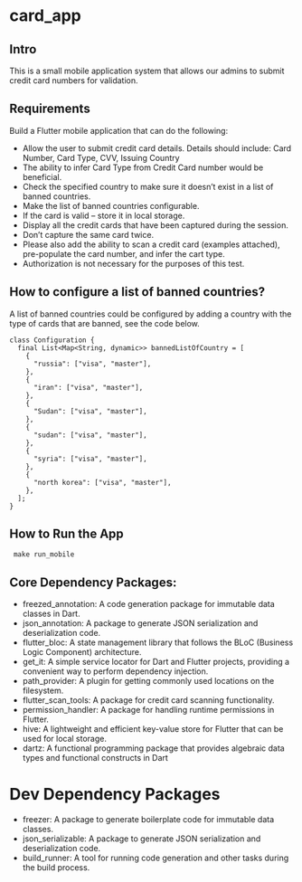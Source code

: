 # card_app

## Intro
This is a small mobile application system that allows our admins to submit credit card numbers for validation.

## Requirements
Build a Flutter mobile application that can do the following:
- Allow the user to submit credit card details. Details should include:
Card Number, Card Type, CVV, Issuing Country
- The ability to infer Card Type from Credit Card number would be beneficial.
- Check the specified country to make sure it doesn’t exist in a list of banned countries.
- Make the list of banned countries configurable.
- If the card is valid – store it in local storage.
- Display all the credit cards that have been captured during the session.
- Don’t capture the same card twice.
- Please also add the ability to scan a credit card (examples attached), pre-populate the
card number, and infer the cart type.
- Authorization is not necessary for the purposes of this test.

## How to configure a list of banned countries?
A list of banned countries could be configured by adding a country with the type of cards that are banned, see the code below.

```
class Configuration {
  final List<Map<String, dynamic>> bannedListOfCountry = [
    {
      "russia": ["visa", "master"],
    },
    {
      "iran": ["visa", "master"],
    },
    {
      "Sudan": ["visa", "master"],
    },
    {
      "sudan": ["visa", "master"],
    },
    {
      "syria": ["visa", "master"],
    },
    {
      "north korea": ["visa", "master"],
    },
  ];
}
```
## How to Run the App

```
 make run_mobile
```

## Core Dependency Packages:

- freezed_annotation: A code generation package for immutable data classes in Dart.
- json_annotation: A package to generate JSON serialization and deserialization code.
- flutter_bloc: A state management library that follows the BLoC (Business Logic Component) architecture.
- get_it: A simple service locator for Dart and Flutter projects, providing a convenient way to perform dependency injection.
- path_provider: A plugin for getting commonly used locations on the filesystem.
- flutter_scan_tools: A package for credit card scanning functionality.
- permission_handler: A package for handling runtime permissions in Flutter.
- hive: A lightweight and efficient key-value store for Flutter that can be used for local storage.
- dartz: A functional programming package that provides algebraic data types and functional constructs in Dart


# Dev Dependency Packages

- freezer: A package to generate boilerplate code for immutable data classes.
- json_serializable: A package to generate JSON serialization and deserialization code.
- build_runner: A tool for running code generation and other tasks during the build process.
